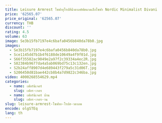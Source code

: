 ```yaml
---
title: Leisure Armrest โซฟายุโรปสีน้ําตาลพัฟขนาดเล็กโซฟา Nordic Minimalist Divani Soggiorno เฟอร์นิเจอร์ห้องนั่งเล่น
price: '62565.07'
price_original: '62565.07'
currency: THB
discount: ''
rating: 4.5
volume: 63
image: Se3b15fb7197e4c6bafa0456b840da78b0.jpg
images:
  - Se3b15fb7197e4c6bafa0456b840da78b0.jpg
  - Sce1145dd7b1b4f6188de10649a4f9f01d.jpg
  - S66f35582ac9049e2a97f2c39334a4ec2R.jpg
  - S82384b9677da4a5ab069bd75c13c132en.jpg
  - S2b24aff8907d4e689443f279a5c31d06T.jpg
  - S206450d81bae442cb8b4a7d9822c346ba.jpg
video: 4000268554629.mp4
categories:
  - name: เฟอร์นิเจอร์
    slug: เฟอร-เจอร
  - name: เฟอร์นิเจอร์ บ้าน
    slug: เฟอร-เจอร-าน
slug: leisure-armrest-โซฟาย-โรปส-าตาลพ
encode: olgSTEq
lang: th
---
```

  